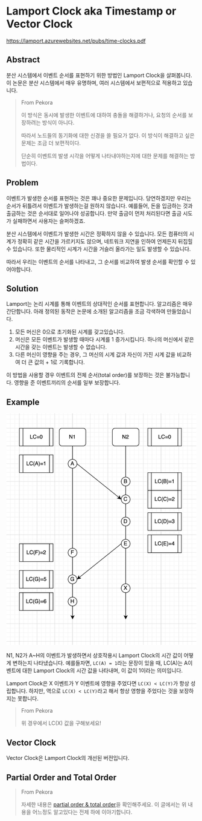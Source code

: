 # Lamport Clock aka Timestamp or Vector Clock

https://lamport.azurewebsites.net/pubs/time-clocks.pdf

## Abstract

분산 시스템에서 이벤트 순서를 표현하기 위한 방법인 Lamport Clock을 살펴봅니다. 이 논문은 분산 시스템에서 매우 유명하며, 여러 시스템에서 보편적으로 적용하고 있습니다.

> From Pekora
> 
> 이 방식은 동시에 발생한 이벤트에 대하여 충돌을 해결하거나, 요청의 순서를 보장하려는 방식이 아니다.
>
> 따라서 노드들의 동기화에 대한 신경을 쓸 필요가 없다. 이 방식이 해결하고 싶은 문제는 조금 더 보편적이다.
>
> 단순히 이벤트의 발생 시각을 어떻게 나타내야하는지에 대한 문제를 해결하는 방법이다.

## Problem

이벤트가 발생한 순서를 표현하는 것은 꽤나 중요한 문제입니다. 당연하겠지만 우리는 순서가 뒤틀려서 이벤트가 발생하는걸 원하지 않습니다. 예를들어, 돈을 입금하는 것과 출금하는 것은 순서대로 일어나야 성공합니다. 만약 출금이 먼저 처리된다면 출금 시도가 실패하면서 사용자는 슬퍼하겠죠.

분산 시스템에서 이벤트가 발생한 시간은 정확하지 않을 수 있습니다. 모든 컴퓨터의 시계가 정확히 같은 시간을 가르키지도 않으며, 네트워크 지연을 인하여 언제든지 뒤집힐 수 있습니다. 또한 물리적인 시계가 시간을 거슬러 올라가는 일도 발생할 수 있습니다.

따라서 우리는 이벤트의 순서를 나타내고, 그 순서를 비교하여 발생 순서를 확인할 수 있어야합니다.

## Solution

Lamport는 논리 시계를 통해 이벤트의 상대적인 순서를 표현합니다. 알고리즘은 매우 간단합니다. 아래 정의된 동작은 논문에 소개된 알고리즘을 조금 각색하여 만들었습니다.

1. 모든 머신은 0으로 초기화된 시계를 갖고있습니다.
2. 머신은 모든 이벤트가 발생할 때마다 시계를 1 증가시킵니다. 하나의 머신에서 같은 시간을 갖는 이벤트는 발생할 수 없습니다.
3. 다른 머신이 영향을 주는 경우, 그 머신의 시계 값과 자신이 가진 시계 값을 비교하여 더 큰 값의 + 1로 기록합니다.

이 방법을 사용할 경우 이벤트의 전체 순서(total order)를 보장하는 것은 불가능합니다. 영향을 준 이벤트끼리의 순서를 일부 보장합니다.

## Example

![event](./images/lamport-event-1.png)

N1, N2가 A~H의 이벤트가 발생하면서 상호작용시 Lamport Clock의 시간 값이 어떻게 변하는지 나타냈습니다. 예를들자면, `LC(A) = 1`라는 문장이 있을 때, LC(A)는 A이벤트에 대한 Lamport Clock의 시간 값을 나타내며, 이 값이 1이라는 의미입니다.

Lamport Clock은 X 이벤트가 Y 이벤트에 영향을 주었다면 `LC(X) < LC(Y)`가 항상 성립합니다. 하지만, 역으로 `LC(X) < LC(Y)`라고 해서 항상 영향을 주었다는 것을 보장하지는 못합니다.

> From Pekora
> 
> 위 경우에서 LC(X) 값을 구해보세요! 


## Vector Clock

Vector Clock은 Lamport Clock의 개선된 버전입니다.


## Partial Order and Total Order

> From Pekora
> 
> 자세한 내용은 [partial order & total order](./partial-total-order.md)을 확인해주세요. 이 글에서는 위 내용을 어느정도 알고있다는 전제 하에 이야기합니다.
